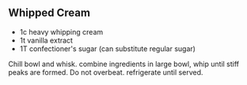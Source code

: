 ## Whipped Cream

* 1c heavy whipping cream
* 1t vanilla extract
* 1T confectioner's sugar (can substitute regular sugar)

Chill bowl and whisk. combine ingredients in large bowl, whip until stiff peaks are formed. Do not overbeat. refrigerate until served.
